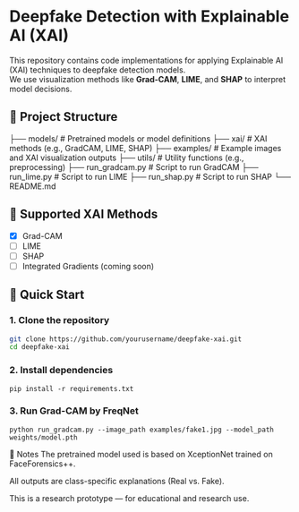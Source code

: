 # Deepfake Detection with Explainable AI (XAI)

This repository contains code implementations for applying Explainable AI (XAI) techniques to deepfake detection models.  
We use visualization methods like **Grad-CAM**, **LIME**, and **SHAP** to interpret model decisions.

## 📂 Project Structure
├── models/ # Pretrained models or model definitions
├── xai/ # XAI methods (e.g., GradCAM, LIME, SHAP)
├── examples/ # Example images and XAI visualization outputs
├── utils/ # Utility functions (e.g., preprocessing)
├── run_gradcam.py # Script to run GradCAM
├── run_lime.py # Script to run LIME
├── run_shap.py # Script to run SHAP
└── README.md

## 🧠 Supported XAI Methods

- [x] Grad-CAM  
- [ ] LIME  
- [ ] SHAP  
- [ ] Integrated Gradients (coming soon)

## 🚀 Quick Start

### 1. Clone the repository
```bash
git clone https://github.com/yourusername/deepfake-xai.git
cd deepfake-xai
```
### 2. Install dependencies
```
pip install -r requirements.txt
```
### 3. Run Grad-CAM by FreqNet
```
python run_gradcam.py --image_path examples/fake1.jpg --model_path weights/model.pth
```

📝 Notes
The pretrained model used is based on XceptionNet trained on FaceForensics++.

All outputs are class-specific explanations (Real vs. Fake).

This is a research prototype — for educational and research use.
